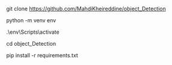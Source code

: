 git clone https://github.com/MahdiKheireddine/object_Detection

python -m venv env

.\env\Scripts\activate

cd object_Detection

pip install -r requirements.txt 
